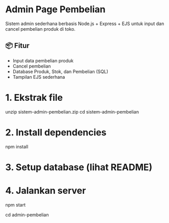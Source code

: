 # Admin Page Pembelian

Sistem admin sederhana berbasis Node.js + Express + EJS untuk input dan cancel pembelian produk di toko.

## 📦 Fitur
- Input data pembelian produk
- Cancel pembelian
- Database Produk, Stok, dan Pembelian (SQL)
- Tampilan EJS sederhana

# 1. Ekstrak file
unzip sistem-admin-pembelian.zip
cd sistem-admin-pembelian

# 2. Install dependencies
npm install

# 3. Setup database (lihat README)
# 4. Jalankan server
npm start

   cd admin-pembelian
   
